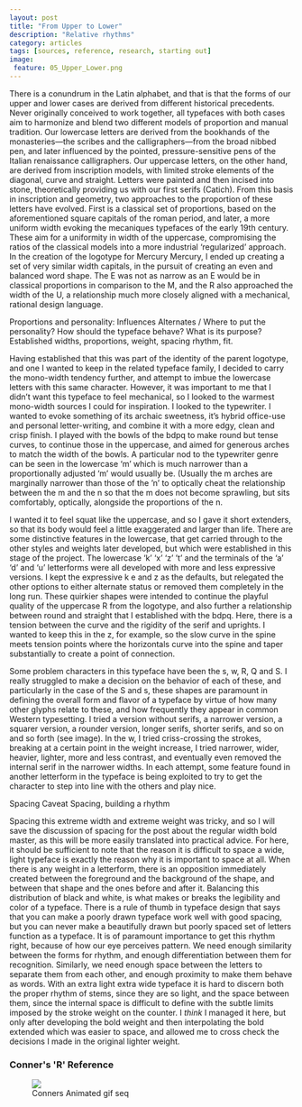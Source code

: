 ```yaml
---
layout: post
title: "From Upper to Lower"
description: "Relative rhythms"
category: articles
tags: [sources, reference, research, starting out]
image: 
 feature: 05_Upper_Lower.png
---
```


There is a conundrum in the Latin alphabet, and that is that the forms of our upper and lower cases are derived from different historical precedents. Never originally conceived to work together, all typefaces with both cases aim to harmonize and blend two different models of proportion and manual tradition. Our lowercase letters are derived from the bookhands of the monasteries—the scribes and the calligraphers—from the broad nibbed pen, and later influenced by the pointed, pressure-sensitive pens of the Italian renaissance calligraphers. Our uppercase letters, on the other hand, are derived from inscription models, with limited stroke elements of the diagonal, curve and straight. Letters were painted and then incised into stone, theoretically providing us with our first serifs (Catich). From this basis in inscription and geometry, two approaches to the proportion of these letters have evolved. First is a classical set of proportions, based on the aforementioned square capitals of the roman period, and later, a more uniform width evoking the mecaniques typefaces of the early 19th century. These aim for a uniformity in width of the uppercase, compromising the ratios of the classical models into a more industrial ‘regularized’ approach. In the creation of the logotype for Mercury Mercury, I ended up creating a set of very similar width capitals, in the pursuit of creating an even and balanced word shape. The E was not as narrow as an E would be in classical proportions in comparison to the M, and the R also approached the width of the U, a relationship much more closely aligned with a mechanical, rational design language.
 
Proportions and personality: Influences
Alternates / Where to put the personality?
How should the typeface behave?
What is its purpose?
Established widths, proportions, weight, spacing rhythm, fit.
 
Having established that this was part of the identity of the parent logotype, and one I wanted to keep in the related typeface family, I decided to carry the mono-width tendency further, and attempt to imbue the lowercase letters with this same character. However, it was important to me that I didn’t want this typeface to feel mechanical, so I looked to the warmest mono-width sources I could for inspiration. I looked to the typewriter. I wanted to evoke something of its archaic sweetness, it’s hybrid office-use and personal letter-writing, and combine it with a more edgy, clean and crisp finish. I played with the bowls of the bdpq to make round but tense curves, to continue those in the uppercase, and aimed for generous arches to match the width of the bowls. A particular nod to the typewriter genre can be seen in the lowercase ‘m’ which is much narrower than a proportionally adjusted ‘m’ would usually be. (Usually the m arches are marginally narrower than those of the ’n’ to optically cheat the relationship between the m and the n so that the m does not become sprawling, but sits comfortably, optically, alongside the proportions of the n.
 
I wanted it to feel squat like the uppercase, and so I gave it short extenders, so that its body would feel a little exaggerated and larger than life. There are some distinctive features in the lowercase, that get carried through to the other styles and weights later developed, but which were established in this stage of the project. The lowercase ‘k’ ‘x’ ‘z’ ’t’ and the terminals of the ‘a’ ‘d’ and ‘u’ letterforms were all developed with more and less expressive versions. I kept the expressive k e and z as the defaults, but relegated the other options to either alternate status or removed them completely in the long run. These quirkier shapes were intended to continue the playful quality of the uppercase R from the logotype, and also further a relationship between round and straight that I established with the bdpq. Here, there is a tension between the curve and the rigidity of the serif and uprights. I wanted to keep this in the z, for example, so the slow curve in the spine meets tension points where the horizontals curve into the spine and taper substantially to create a point of connection.
 
Some problem characters in this typeface have been the s, w, R, Q and S. I really struggled to make a decision on the behavior of each of these, and particularly in the case of the S and s, these shapes are paramount in defining the overall form and flavor of a typeface by virtue of how many other glyphs relate to these, and how frequently they appear in common Western typesetting. I tried a version without serifs, a narrower version, a squarer version, a rounder version, longer serifs, shorter serifs, and so on and so forth (see image). In the w, I tried criss-crossing the strokes, breaking at a certain point in the weight increase, I tried narrower, wider, heavier, lighter, more and less contrast, and eventually even removed the internal serif in the narrower widths. In each attempt, some feature found in another letterform in the typeface is being exploited to try to get the character to step into line with the others and play nice.
 
Spacing Caveat
Spacing, building a rhythm
 
Spacing this extreme width and extreme weight was tricky, and so I will save the discussion of spacing for the post about the regular width bold master, as this will be more easily translated into practical advice. For here, it should be sufficient to note that the reason it is difficult to space a wide, light typeface is exactly the reason why it is important to space at all. When there is any weight in a letterform, there is an opposition immediately created between the foreground and the background of the shape, and between that shape and the ones before and after it. Balancing this distribution of black and white, is what makes or breaks the legibility and color of a typeface. There is a rule of thumb in typeface design that says that you can make a poorly drawn typeface work well with good spacing, but you can never make a beautifully drawn but poorly spaced set of letters function as a typeface. It is of paramount importance to get this rhythm right, because of how our eye perceives pattern. We need enough similarity between the forms for rhythm, and enough differentiation between them for recognition. Similarly, we need enough space between the letters to separate them from each other, and enough proximity to make them behave as words. With an extra light extra wide typeface it is hard to discern both the proper rhythm of stems, since they are so light, and the space between them, since the internal space is difficult to define with the subtle limits imposed by the stroke weight on the counter. I *think* I managed it here, but only after developing the bold weight and then interpolating the bold extended which was easier to space, and allowed me to cross check the decisions I made in the original lighter weight.


### Conner's 'R' Reference

<figure>
	<img src=Illustrations_Conners R_01 copy 2.png)>
	<figcaption>Conners Animated gif seq</figcaption>
</figure>

